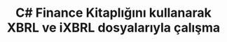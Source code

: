 ﻿---
title: C# Finance Kitaplığını kullanarak XBRL ve iXBRL dosyalarıyla çalışma
linktitle: XBRL ve iXBRL dosyalarıyla çalışma
type: docs
weight: 20
url: /tr/net/working-with-xbrl-and-ixbrl-files/
description: C# Finance Kütüphane API, XBRL ve iXBRL dosyalarını oluşturabilir, okuyabilir, dönüştürebilir ve doğrulayabilir.
---
